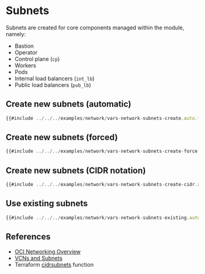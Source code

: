 # Subnets

Subnets are created for core components managed within the module, namely:
* Bastion
* Operator
* Control plane (`cp`)
* Workers
* Pods
* Internal load balancers (`int_lb`)
* Public load balancers (`pub_lb`)

## Create new subnets (automatic)

```javascript
{{#include ../../../examples/network/vars-network-subnets-create.auto.tfvars:4:}}
```

## Create new subnets (forced)

```javascript
{{#include ../../../examples/network/vars-network-subnets-create-force.auto.tfvars:4:}}
```

## Create new subnets (CIDR notation)

```javascript
{{#include ../../../examples/network/vars-network-subnets-create-cidr.auto.tfvars:4:}}
```

## Use existing subnets

```javascript
{{#include ../../../examples/network/vars-network-subnets-existing.auto.tfvars:4:}}
```

## References

* [OCI Networking Overview](https://docs.oracle.com/en-us/iaas/Content/Network/Concepts/overview.htm)
* [VCNs and Subnets](https://docs.oracle.com/en-us/iaas/Content/Network/Tasks/VCNs.htm)
* Terraform [cidrsubnets](https://developer.hashicorp.com/terraform/language/functions/cidrsubnets) function
